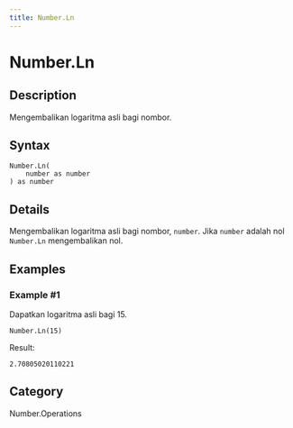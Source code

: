 ```yaml
---
title: Number.Ln
---
```


# Number.Ln


## Description

Mengembalikan logaritma asli bagi nombor.


## Syntax

```powerquery
Number.Ln(
    number as number
) as number
```


## Details

Mengembalikan logaritma asli bagi nombor, <code>number</code>. Jika <code>number</code> adalah nol <code>Number.Ln</code> mengembalikan nol.


## Examples

### Example #1 
Dapatkan logaritma asli bagi 15.
```powerquery
Number.Ln(15)
```

Result: 
```powerquery
2.70805020110221
```




## Category
Number.Operations
